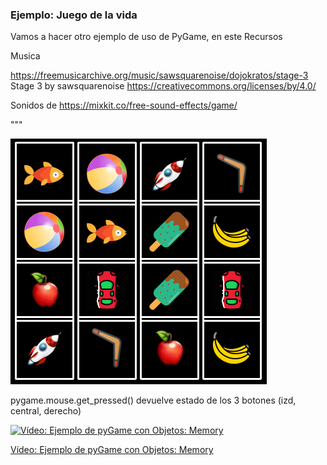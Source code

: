 ### Ejemplo: Juego de la vida

Vamos a hacer otro ejemplo de uso de PyGame, en este 
Recursos

Musica

https://freemusicarchive.org/music/sawsquarenoise/dojokratos/stage-3
Stage 3 by sawsquarenoise  https://creativecommons.org/licenses/by/4.0/
 
Sonidos de https://mixkit.co/free-sound-effects/game/



"""

![](./images/9WgWJ.png)

pygame.mouse.get_pressed() devuelve estado de los 3 botones
(izd, central, derecho)

[![Vídeo: Ejemplo de pyGame  con Objetos: Memory](https://img.youtube.com/vi/vVU7u4Cov10/0.jpg)](https://drive.google.com/file/d/1AT-wUsef_aiZjlQ5hEpFG22KzSXTtctG/view?usp=sharing)


[Vídeo: Ejemplo de pyGame  con Objetos: Memory](https://drive.google.com/file/d/1AT-wUsef_aiZjlQ5hEpFG22KzSXTtctG/view?usp=sharing)

